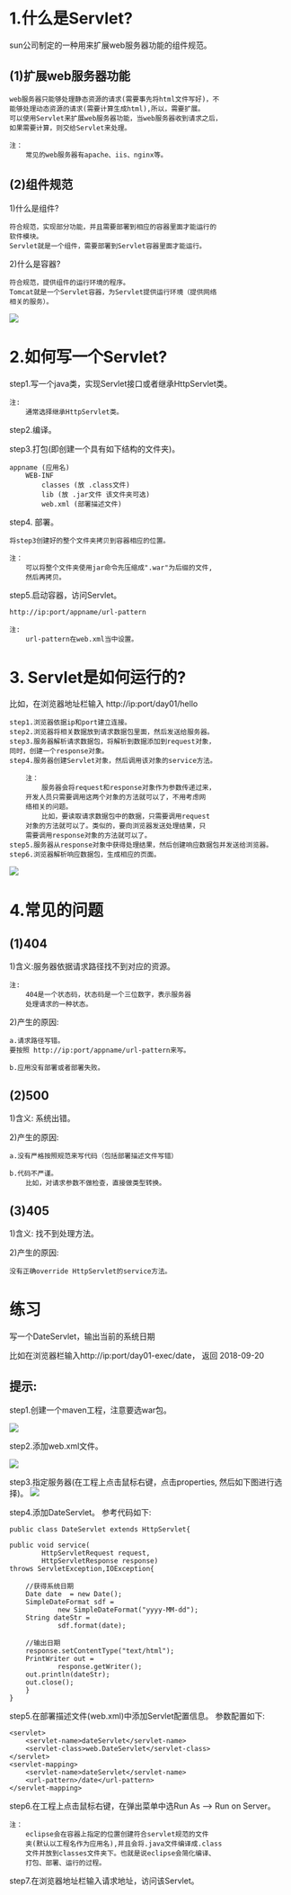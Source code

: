 # 1.什么是Servlet?   
sun公司制定的一种用来扩展web服务器功能的组件规范。

## (1)扩展web服务器功能

	web服务器只能够处理静态资源的请求(需要事先将html文件写好)，不
	能够处理动态资源的请求(需要计算生成html),所以，需要扩展。
	可以使用Servlet来扩展web服务器功能，当web服务器收到请求之后，
	如果需要计算，则交给Servlet来处理。
	
	注：
		常见的web服务器有apache、iis、nginx等。

## (2)组件规范
1)什么是组件?

	符合规范，实现部分功能，并且需要部署到相应的容器里面才能运行的
	软件模块。
	Servlet就是一个组件，需要部署到Servlet容器里面才能运行。

2)什么是容器?
	
	符合规范，提供组件的运行环境的程序。
	Tomcat就是一个Servlet容器，为Servlet提供运行环境（提供网络
	相关的服务）。

![](servlet.png)

# 2.如何写一个Servlet?
step1.写一个java类，实现Servlet接口或者继承HttpServlet类。

	注:
		通常选择继承HttpServlet类。

step2.编译。
	
step3.打包(即创建一个具有如下结构的文件夹)。

	appname (应用名)
		WEB-INF
			classes (放 .class文件) 
			lib (放 .jar文件 该文件夹可选)
			web.xml (部署描述文件)

step4. 部署。
	
	将step3创建好的整个文件夹拷贝到容器相应的位置。
		
	注：
		可以将整个文件夹使用jar命令先压缩成".war"为后缀的文件,
		然后再拷贝。

step5.启动容器，访问Servlet。

	http://ip:port/appname/url-pattern

	注:
		url-pattern在web.xml当中设置。


# 3. Servlet是如何运行的?
比如，在浏览器地址栏输入 http://ip:port/day01/hello

	step1.浏览器依据ip和port建立连接。
	step2.浏览器将相关数据放到请求数据包里面，然后发送给服务器。
	step3.服务器解析请求数据包，将解析到数据添加到request对象，
	同时，创建一个response对象。
	step4.服务器创建Servlet对象，然后调用该对象的service方法。
		
		注：
			服务器会将request和response对象作为参数传递过来，
		开发人员只需要调用这两个对象的方法就可以了，不用考虑网
		络相关的问题。
			比如，要读取请求数据包中的数据，只需要调用request
		对象的方法就可以了。类似的，要向浏览器发送处理结果，只
		需要调用response对象的方法就可以了。
	step5.服务器从response对象中获得处理结果，然后创建响应数据包并发送给浏览器。
	step6.浏览器解析响应数据包，生成相应的页面。

![](servlet2.png)


# 4.常见的问题
## (1)404
1)含义:服务器依据请求路径找不到对应的资源。

	注:
		404是一个状态码，状态码是一个三位数字，表示服务器
		处理请求的一种状态。

2)产生的原因:
	
	a.请求路径写错。
	要按照 http://ip:port/appname/url-pattern来写。
	
	b.应用没有部署或者部署失败。


## (2)500
1)含义: 系统出错。

2)产生的原因:
	
	a.没有严格按照规范来写代码（包括部署描述文件写错）
	
	b.代码不严谨。
		比如，对请求参数不做检查，直接做类型转换。

## (3)405
1)含义: 找不到处理方法。

2)产生的原因:
		
	没有正确override HttpServlet的service方法。
	

# 练习
写一个DateServlet，输出当前的系统日期

比如在浏览器栏输入http://ip:port/day01-exec/date，
返回 2018-09-20

## 提示:
step1.创建一个maven工程，注意要选war包。

![](a1.png)

step2.添加web.xml文件。

![](a2.png)

step3.指定服务器(在工程上点击鼠标右键，点击properties,
然后如下图进行选择)。
![](a3.png)

step4.添加DateServlet。
参考代码如下:

	public class DateServlet extends HttpServlet{
	
	public void service(
			HttpServletRequest request,
			HttpServletResponse response)
	throws ServletException,IOException{
		
		//获得系统日期
		Date date  = new Date();
		SimpleDateFormat sdf = 
				new SimpleDateFormat("yyyy-MM-dd");
		String dateStr = 
				sdf.format(date);
		
		//输出日期
		response.setContentType("text/html");
		PrintWriter out = 
				response.getWriter();
		out.println(dateStr);
		out.close();
		}
	}


step5.在部署描述文件(web.xml)中添加Servlet配置信息。
参数配置如下:

	<servlet>
 		<servlet-name>dateServlet</servlet-name>
 		<servlet-class>web.DateServlet</servlet-class>
 	</servlet>
 	<servlet-mapping>
 		<servlet-name>dateServlet</servlet-name>
 		<url-pattern>/date</url-pattern>
 	</servlet-mapping>

step6.在工程上点击鼠标右键，在弹出菜单中选Run As --> Run on Server。

	注：
		eclipse会在容器上指定的位置创建符合servlet规范的文件
		夹(默认以工程名作为应用名),并且会将.java文件编译成.class
		文件并放到classes文件夹下。也就是说eclipse会简化编译、
		打包、部署、运行的过程。

step7.在浏览器地址栏输入请求地址，访问该Servlet。











	



	


		